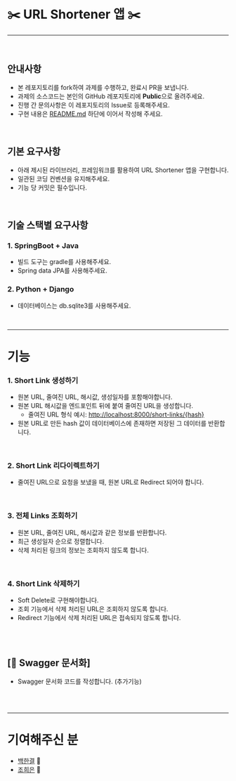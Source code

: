 # ✂️ URL Shortener 앱 ✂️

---

<br>

## 안내사항

- 본 레포지토리를 fork하여 과제를 수행하고, 완료시 PR을 보냅니다.
- 과제의 소스코드는 본인의 GitHub 레포지토리에 **Public**으로 올려주세요.
- 진행 간 문의사항은 이 레포지토리의 Issue로 등록해주세요.
- 구현 내용은 [README.md](http://readme.md/) 하단에 이어서 작성해 주세요.

<br>

## 기본 요구사항

- 아래 제시된 라이브러리, 프레임워크를 활용하여 URL Shortener 앱을 구현합니다.
- 일관된 코딩 컨벤션을 유지해주세요.
- 기능 당 커밋은 필수입니다.

<br>

## 기술 스택별 요구사항

### 1. SpringBoot + Java

- 빌드 도구는 gradle를 사용해주세요.
- Spring data JPA를 사용해주세요.

### 2. Python + Django

- 데이터베이스는 db.sqlite3를 사용해주세요.

<br>

---

# 기능

### 1. Short Link 생성하기

- 원본 URL, 줄여진 URL, 해시값, 생성일자를 포함해야합니다.
- 원본 URL 해시값을 엔드포인트 뒤에 붙여 줄여진 URL을 생성합니다.
    - 줄여진 URL 형식 예시: [http://localhost:8000/short-links/{hash}](http://localhost:8000/short-links/)
- 원본 URL로 만든 hash 값이 데이터베이스에 존재하면 저장된 그 데이터를 반환합니다.

<br>

### 2. Short Link 리다이렉트하기

- 줄여진 URL으로 요청을 보냈을 때, 원본 URL로 Redirect 되어야 합니다.

<br> 

### 3. 전체 Links 조회하기

- 원본 URL, 줄여진 URL, 해시값과 같은 정보를 반환합니다.
- 최근 생성일자 순으로 정렬합니다.
- 삭제 처리된 링크의 정보는 조회하지 않도록 합니다.

<br>

### 4. Short Link 삭제하기

- Soft Delete로 구현해야합니다.
- 조회 기능에서 삭제 처리된 URL은 조회하지 않도록 합니다.
- Redirect 기능에서 삭제 처리된 URL은 접속되지 않도록 합니다.

<br> <br>

## [📃 Swagger 문서화]

- Swagger 문서화 코드를 작성합니다. (추가기능)

<br><br>

---

# 기여해주신 분

- [백한결](https://github.com/baekhangyeol) 👾
- [조희은](https://github.com/kubit2) 👾
